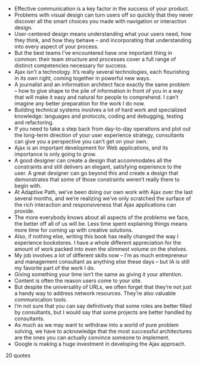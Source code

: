  - Effective communication is a key factor in the success of your product.
 - Problems with visual design can turn users off so quickly that they never discover all the smart choices you made with navigation or interaction design.
 - User-centered design means understanding what your users need, how they think, and how they behave – and incorporating that understanding into every aspect of your process.
 - But the best teams I’ve encountered have one important thing in common: their team structure and processes cover a full range of distinct competencies necessary for success.
 - Ajax isn’t a technology. It’s really several technologies, each flourishing in its own right, coming together in powerful new ways.
 - A journalist and an information architect face exactly the same problem – how to give shape to the pile of information in front of you in a way that will make it easy and natural for people to comprehend. I can’t imagine any better preparation for the work I do now.
 - Building technical systems involves a lot of hard work and specialized knowledge: languages and protocols, coding and debugging, testing and refactoring.
 - If you need to take a step back from day-to-day operations and plot out the long-term direction of your user experience strategy, consultants can give you a perspective you can’t get on your own.
 - Ajax is an important development for Web applications, and its importance is only going to grow.
 - A good designer can create a design that accommodates all the constraints and still delivers an elegant, satisfying experience to the user. A great designer can go beyond this and create a design that demonstrates that some of those constraints weren’t really there to begin with.
 - At Adaptive Path, we’ve been doing our own work with Ajax over the last several months, and we’re realizing we’ve only scratched the surface of the rich interaction and responsiveness that Ajax applications can provide.
 - The more everybody knows about all aspects of the problems we face, the better off all of us will be. Less time spent explaining things means more time for coming up with creative solutions.
 - Also, if nothing else, writing this book has really changed the way I experience bookstores. I have a whole different appreciation for the amount of work packed into even the slimmest volume on the shelves.
 - My job involves a lot of different skills now – I’m as much entrepreneur and management consultant as anything else these days – but IA is still my favorite part of the work I do.
 - Giving something your time isn’t the same as giving it your attention.
 - Content is often the reason users come to your site.
 - But despite the universality of URLs, we often forget that they’re not just a handy way to address network resources. They’re also valuable communication tools.
 - I’m not sure that you can say definitively that some roles are better filled by consultants, but I would say that some projects are better handled by consultants.
 - As much as we may want to withdraw into a world of pure problem solving, we have to acknowledge that the most successful architectures are the ones you can actually convince someone to implement.
 - Google is making a huge investment in developing the Ajax approach.

20 quotes